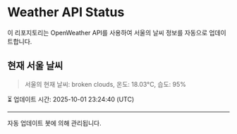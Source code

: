 
# Weather API Status

이 리포지토리는 OpenWeather API를 사용하여 서울의 날씨 정보를 자동으로 업데이트합니다.

## 현재 서울 날씨
> 서울의 현재 날씨: broken clouds, 온도: 18.03°C, 습도: 95%

⏳ 업데이트 시간: 2025-10-01 23:24:40 (UTC)

---
자동 업데이트 봇에 의해 관리됩니다.
